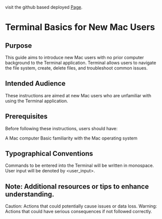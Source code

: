 visit the github based deployed [Page](https://inez-y.github.io/user_docs_Inez_Saeyoung/).

# Terminal Basics for New Mac Users

## Purpose

This guide aims to introduce new Mac users with no prior computer background to the Terminal application. Terminal allows users to navigate the file system, create, delete files, and troubleshoot common issues.

## Intended Audience

These instructions are aimed at new Mac users who are unfamiliar with using the Terminal application.

## Prerequisites

Before following these instructions, users should have:

A Mac computer
Basic familiarity with the Mac operating system

## Typographical Conventions

Commands to be entered into the Terminal will be written in monospace.
User input will be denoted by <user_input>.

## Note: Additional resources or tips to enhance understanding.

Caution: Actions that could potentially cause issues or data loss.
Warning: Actions that could have serious consequences if not followed correctly.
